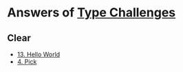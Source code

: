 # Answers of [Type Challenges](https://tsch.js.org/)

## Clear

- [13. Hello World](https://github.com/type-challenges/type-challenges/blob/master/questions/13-warm-hello-world/README.ja.md)
- [4. Pick](https://github.com/type-challenges/type-challenges/blob/master/questions/4-easy-pick/README.ja.md)
